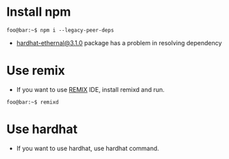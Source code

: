 # Install npm

```console
foo@bar:~$ npm i --legacy-peer-deps
```

- hardhat-ethernal@3.1.0 package has a problem in resolving dependency

# Use remix

- If you want to use [REMIX](https://remix.ethereum.org/) IDE, install remixd and run.

```console
foo@bar:~$ remixd
```

# Use hardhat

- If you want to use hardhat, use hardhat command.

